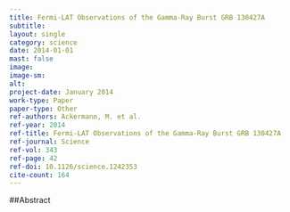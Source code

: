 ```yaml
---
title: Fermi-LAT Observations of the Gamma-Ray Burst GRB 130427A
subtitle: 
layout: single
category: science
date: 2014-01-01
mast: false
image: 
image-sm: 
alt: 
project-date: January 2014
work-type: Paper
paper-type: Other
ref-authors: Ackermann, M. et al.
ref-year: 2014
ref-title: Fermi-LAT Observations of the Gamma-Ray Burst GRB 130427A
ref-journal: Science
ref-vol: 343
ref-page: 42
ref-doi: 10.1126/science.1242353
cite-count: 164
---
```



##Abstract
